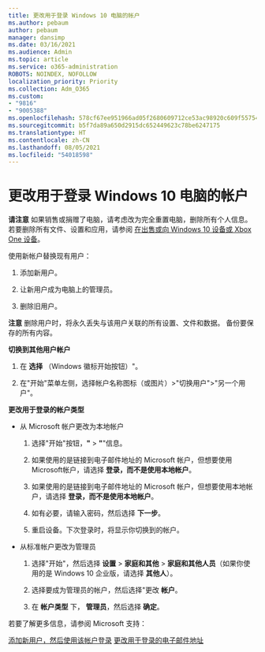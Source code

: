 ```yaml
---
title: 更改用于登录 Windows 10 电脑的帐户
ms.author: pebaum
author: pebaum
manager: dansimp
ms.date: 03/16/2021
ms.audience: Admin
ms.topic: article
ms.service: o365-administration
ROBOTS: NOINDEX, NOFOLLOW
localization_priority: Priority
ms.collection: Adm_O365
ms.custom:
- "9816"
- "9005388"
ms.openlocfilehash: 578cf67ee951966ad05f2680609712ce53ac98920c609f557542c2164fd7aa36
ms.sourcegitcommit: b5f7da89a650d2915dc652449623c78be6247175
ms.translationtype: HT
ms.contentlocale: zh-CN
ms.lasthandoff: 08/05/2021
ms.locfileid: "54018598"
---
```

# <a name="change-the-account-you-use-to-sign-in-to-your-windows-10-pc"></a>更改用于登录 Windows 10 电脑的帐户

**请注意** 如果销售或捐赠了电脑，请考虑改为完全重置电脑，删除所有个人信息。 若要删除所有文件、设置和应用，请参阅 [在出售或向 Windows 10 设备或 Xbox One 设备](https://support.microsoft.com/help/10547/microsoft-account-selling-gifting-windows-10-device-xbox-one)。

使用新帐户替换现有用户：

1. 添加新用户。

1. 让新用户成为电脑上的管理员。

1. 删除旧用户。

**注意** 删除用户时，将永久丢失与该用户关联的所有设置、文件和数据。 备份要保存的所有内容。

**切换到其他用户帐户**

1. 在 **选择** （Windows 徽标开始按钮）"。 

1. 在"开始"菜单左侧，选择帐户名称图标（或图片）>"切换用户">"另一个用户"。

**更改用于登录的帐户类型**

- 从 Microsoft 帐户更改为本地帐户

    1. 选择"开始"按钮，**"** > **"**"信息。

    1. 如果使用的是链接到电子邮件地址的 Microsoft 帐户，但想要使用Microsoft帐户，请选择 **登录，而不是使用本地帐户**。

    1. 如果使用的是链接到电子邮件地址的 Microsoft 帐户，但想要使用本地帐户，请选择 **登录，而不是使用本地帐户**。

    1. 如有必要，请输入密码，然后选择 **下一步**。

    1. 重启设备。下次登录时，将显示你切换到的帐户。

- 从标准帐户更改为管理员

    1. 选择"开始"，然后选择 **设置** > **家庭和其他** > **家庭和其他人员**（如果你使用的是 Windows 10 企业版，请选择 **其他人**）。

    1. 选择要成为管理员的帐户，然后选择"更改 **帐户**。

    1. 在 **帐户类型** 下， **管理员**，然后选择 **确定**。

若要了解更多信息，请参阅 Microsoft 支持：

[添加新用户，然后使用该帐户登录](https://support.microsoft.com/windows/add-or-remove-accounts-on-your-pc-104dc19f-6430-4b49-6a2b-e4dbd1dcdf32)
[更改用于登录的电子邮件地址](https://support.microsoft.com/account-billing/change-the-email-address-or-phone-number-for-your-microsoft-account-761a662d-8032-88f4-03f3-c9ba8ba0e00b)
